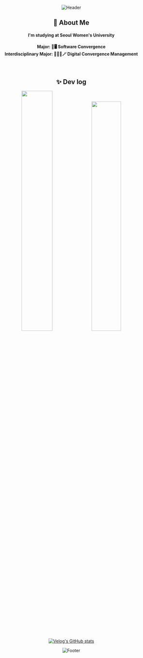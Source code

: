 <div align=center>
  
  ![Header](https://capsule-render.vercel.app/api?type=waving&color=0:E55D87,100:5FC3E4&height=200&section=header&text=Jieun%20Choi's%20github&fontSize=50&fontAlignY=40&fontColor=FFFFFF&animation=fadeIn)
  <br/>

  ## 🌱 About Me 
  <h4> I'm studying at Seoul Women's University </h4>
  <h4> Major: 📱🖥️ Software Convergence <br/> Interdisciplinary Major: 👩🏻‍💼🪄 Digital Convergence Management</h4>
  <br/>
  
  ## ✨ Dev log
  <img src="https://github-readme-stats.vercel.app/api?username=cje172&show_icons=true&icon_color=fff&bg_color=30,e96443,904e95&title_color=fff&text_color=fff" width=45% />

  <img src="https://github-readme-stats.vercel.app/api/top-langs/?username=cje172&exclude_repo=Unity_ShootingGame&layout=compact&theme=dark" width=44% />
  <br/><br/><br/>
  
  [![Velog's GitHub stats](https://velog-readme-stats.vercel.app/api?name=cje172)](https://velog.io/@cje172)
  <br/>
  
  <!--
  ![Velog's GitHub stats](https://velog-readme-stats.vercel.app/api?name=cje172)
  <br/>
  -->
  ![Footer](https://capsule-render.vercel.app/api?type=waving&color=0:E55D87,100:5FC3E4&height=200&section=footer)
</div>

<!--
![Top Langs](https://github-readme-stats.vercel.app/api/top-langs/?username=cje172&bg_color=30,e96443,904e95&title_color=fff&text_color=fff)
<br/>
-->

<!--
**cje172/cje172** is a ✨ _special_ ✨ repository because its `README.md` (this file) appears on your GitHub profile.

Here are some ideas to get you started:

- 🔭 I’m currently working on ...
- 🌱 I’m currently learning ...
- 👯 I’m looking to collaborate on ...
- 🤔 I’m looking for help with ...
- 💬 Ask me about ...
- 📫 How to reach me: ...
- 😄 Pronouns: ...
- ⚡ Fun fact: ...
-->
